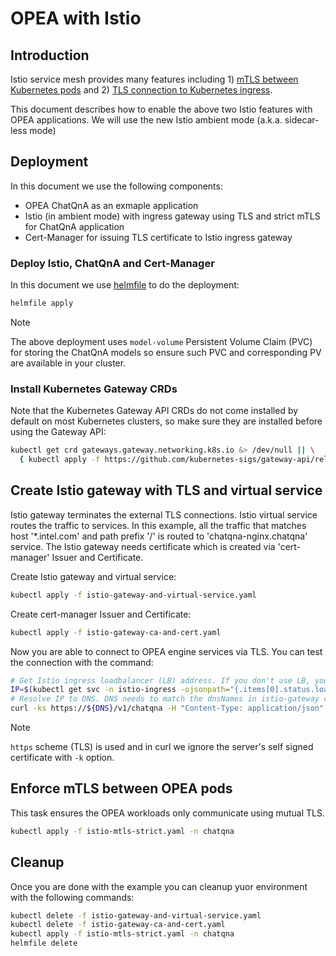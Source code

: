 # OPEA with Istio

## Introduction

Istio service mesh provides many features including 1) [mTLS between Kubernetes pods](#enforce-mtls-between-opea-pods) and 2) [TLS connection to Kubernetes ingress](#create-istio-gateway-with-tls-and-virtual-service). 

This document describes how to enable the above two Istio features with OPEA applications. We will use the new Istio ambient mode (a.k.a. sidecar-less mode)

## Deployment

In this document we use the following components:

- OPEA ChatQnA as an exmaple application
- Istio (in ambient mode) with ingress gateway using TLS and strict mTLS for ChatQnA application
- Cert-Manager for issuing TLS certificate to Istio ingress gateway

### Deploy Istio, ChatQnA and Cert-Manager

In this document we use [helmfile](https://helmfile.readthedocs.io/en/latest/) to do the deployment:

```bash
helmfile apply
```
> [!NOTE]
> The above deployment uses `model-volume` Persistent Volume Claim (PVC) for storing the ChatQnA models so ensure such PVC and corresponding PV are available in your cluster.

### Install Kubernetes Gateway CRDs

Note that the Kubernetes Gateway API CRDs do not come installed by default on most Kubernetes clusters, so make sure they are installed before using the Gateway API:

```bash
kubectl get crd gateways.gateway.networking.k8s.io &> /dev/null || \
  { kubectl apply -f https://github.com/kubernetes-sigs/gateway-api/releases/download/v1.2.0/standard-install.yaml; }
```

## Create Istio gateway with TLS and virtual service

Istio gateway terminates the external TLS connections. Istio virtual service routes the traffic to services. In this example, all the traffic that matches host '*.intel.com' and path prefix '/' is routed to 'chatqna-nginx.chatqna' service. The Istio gateway needs certificate which is created via 'cert-manager' Issuer and Certificate.

Create Istio gateway and virtual service:

```bash
kubectl apply -f istio-gateway-and-virtual-service.yaml
```

Create cert-manager Issuer and Certificate:

```bash
kubectl apply -f istio-gateway-ca-and-cert.yaml
```

Now you are able to connect to OPEA engine services via TLS. You can test the connection with the command:

```bash
# Get Istio ingress loadbalancer (LB) address. If you don't use LB, you can set use `kubectl port-forward` command. 
IP=$(kubectl get svc -n istio-ingress -ojsonpath="{.items[0].status.loadBalancer.ingress[0].ip}")
# Resolve IP to DNS. DNS needs to match the dnsNames in istio-gateway certificate.
curl -ks https://${DNS}/v1/chatqna -H "Content-Type: application/json" -d '{"messages": "What is the TLS?"}'
```
> [!NOTE]
> `https` scheme (TLS) is used and in curl we ignore the server's self signed certificate with `-k` option.


## Enforce mTLS between OPEA pods

This task ensures the OPEA workloads only communicate using mutual TLS.

```bash
kubectl apply -f istio-mtls-strict.yaml -n chatqna
```

## Cleanup

Once you are done with the example you can cleanup yuor environment with the following commands:

```bash
kubectl delete -f istio-gateway-and-virtual-service.yaml
kubectl delete -f istio-gateway-ca-and-cert.yaml
kubectl apply -f istio-mtls-strict.yaml -n chatqna
helmfile delete
```
